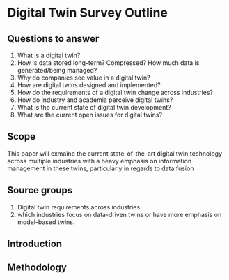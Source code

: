 # Digital Twin Survey Outline

## Questions to answer

1. What is a digital twin?
1. How is data stored long-term? Compressed? How much data is generated/being managed?
1. Why do companies see value in a digital twin?
1. How are digital twins designed and implemented?
1. How do the requirements of a digital twin change across industries?
1. How do industry and academia perceive digital twins?
1. What is the current state of digital twin development?
1. What are the current open issues for digital twins?

## Scope

This paper will exmaine the current state-of-the-art digital twin technology across multiple industries with a heavy emphasis on information management in these twins, particularly in regards to data fusion

## Source groups

1. Digital twin requirements across industries
1. which industries focus on data-driven twins or have more emphasis on model-based twins.

## Introduction

## Methodology
